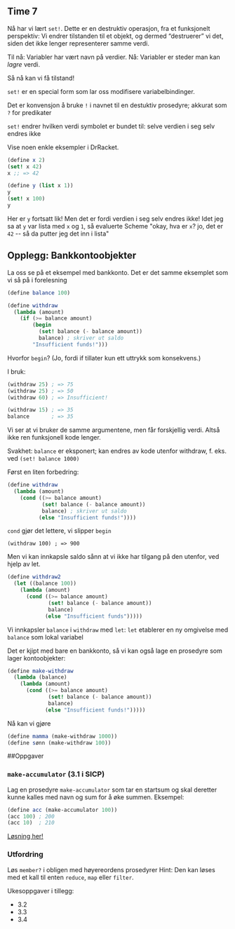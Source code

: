 ## Time 7

Nå har vi lært `set!`. Dette er en destruktiv operasjon, fra et funksjonelt perspektiv: Vi endrer tilstanden til et objekt, og dermed “destruerer” vi det, siden det ikke lenger representerer samme verdi.

Til nå: Variabler har vært navn på verdier.
Nå: Variabler er steder man kan _lagre_ verdi.

Så nå kan vi få tilstand!

`set!` er en special form som lar oss modifisere variabelbindinger.

Det er konvensjon å bruke `!` i navnet til en destuktiv prosedyre; akkurat som `?` for predikater

`set!` endrer hvilken verdi symbolet er bundet til: selve verdien i seg selv endres ikke


Vise noen enkle eksempler i DrRacket.

```scheme
(define x 2)
(set! x 42)
x ;; => 42
```

```scheme
(define y (list x 1))
y
(set! x 100)
y
```

Her er `y` fortsatt lik! Men det er fordi verdien i seg selv endres ikke! Idet jeg sa at `y` var lista med `x` og `1`, så evaluerte Scheme "okay, hva er `x`? jo, det er `42` -- så da putter jeg det inn i lista"

## Opplegg: Bankkontoobjekter
La oss se på et eksempel med bankkonto. Det er det samme eksemplet som vi så på i forelesning

```scheme
(define balance 100)

(define withdraw
  (lambda (amount)
    (if (>= balance amount)
        (begin
          (set! balance (- balance amount))
          balance) ; skriver ut saldo
        "Insufficient funds!")))
```

Hvorfor `begin`? (Jo, fordi if tillater kun ett uttrykk som konsekvens.)

I bruk:

```scheme
(withdraw 25) ; => 75
(withdraw 25) ; => 50
(withdraw 60) ; => Insufficient!

(withdraw 15) ; => 35
balance       ; => 35
```

Vi ser at vi bruker de samme argumentene, men får forskjellig verdi. Altså ikke ren funksjonell kode lenger.

Svakhet: `balance` er eksponert; kan endres av kode utenfor withdraw, f. eks. ved `(set! balance 1000)`

Først en liten forbedring:

```scheme
(define withdraw
  (lambda (amount)
    (cond ((>= balance amount)
           (set! balance (- balance amount))
           balance) ; skriver ut saldo
          (else "Insufficient funds!"))))
```

`cond` gjør det lettere, vi slipper `begin`

`(withdraw 100) ; => 900`

Men vi kan innkapsle saldo sånn at vi ikke har tilgang på den utenfor, ved hjelp av let.

```scheme
(define withdraw2
  (let ((balance 100))
    (lambda (amount)
      (cond ((>= balance amount)
             (set! balance (- balance amount))
             balance)
            (else "Insufficient funds")))))
```
Vi innkapsler `balance` i `withdraw` med `let`: `let` etablerer en ny omgivelse med `balance` som lokal variabel

Det er kjipt med bare en bankkonto, så vi kan også lage en prosedyre som lager kontoobjekter:

```scheme
(define make-withdraw
  (lambda (balance)
    (lambda (amount)
      (cond ((>= balance amount)
             (set! balance (- balance amount))
             balance)
            (else "Insufficient funds!")))))
```

Nå kan vi gjøre

```scheme
(define mamma (make-withdraw 1000))
(define sønn (make-withdraw 100))
```


##Oppgaver

### `make-accumulator` (3.1 i SICP)
Lag en prosedyre `make-accumulator` som tar en startsum og skal deretter kunne kalles med navn og sum for å øke summen. Eksempel:

```scheme
(define acc (make-accumulator 100))
(acc 100) ; 200
(acc 10)  ; 210
```

[Løsning her!](make-accumulator.scm)

### Utfordring
Løs `member?` i obligen med høyereordens prosedyrer Hint: Den kan løses med et kall til enten `reduce`, `map` eller `filter`.

Ukesoppgaver i tillegg:

- 3.2
- 3.3
- 3.4
